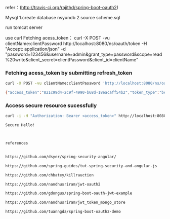 refer：(http://travis-ci.org/rajithd/spring-boot-oauth2)

Mysql
1.create database nsyundb 
2.source scheme.sql

run tomcat server 

use curl Fetching acess_token：
curl -X POST -vu clientName:clientPassword http://localhost:8080/ns/oauth/token -H "Accept: application/json" -d "password=123456&username=admin&grant_type=password&scope=read%20write&client_secret=clientPassword&client_id=clientName"

### Fetching acess_token by submitting refresh_token
```sh
curl -X POST -vu clientName:clientPassword 'http://localhost:8080/ns/oauth/token?grant_type=refresh_token&refresh_token=<refresh_token>'

{"access_token":"821c99d4-2c9f-4990-b68d-18eacaff54b2","token_type":"bearer","refresh_token":"e6f8624f-213d-4343-a971-980e83f734be","expires_in":1799,"scope":"read write"}
```

### Access secure resource sucessfully
```sh
curl -i -H "Authorization: Bearer <access_token>" http://localhost:8080/ns/secure

Secure Hello!



references


https://github.com/dsyer/spring-security-angular/

https://github.com/spring-guides/tut-spring-security-and-angular-js

https://github.com/chbatey/killrauction

https://github.com/nandhusriram/jwt-oauth2

https://github.com/gdongus/spring-boot-oauth-jwt-example

https://github.com/nandhusriram/jwt_token_mongo_store

https://github.com/tuanngda/spring-boot-oauth2-demo


